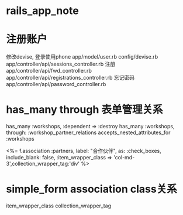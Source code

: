 # rails_app_note

# 注册账户
修改devise, 登录使用phone
app/model/user.rb
config/devise.rb
app/controller/api/sessions_controller.rb
注册
app/controller/api/fwd_controller.rb
app/controller/api/registrations_controller.rb
忘记密码
app/controller/api/password_controller.rb

# has_many through 表单管理关系
  has_many :workshops, :dependent => :destroy
  has_many :workshops, through: :workshop_partner_relations
  accepts_nested_attributes_for :workshops

  <%= f.association :partners, label: "合作伙伴", as: :check_boxes, include_blank: false, :item_wrapper_class => 'col-md-3',collection_wrapper_tag:'div' %>

# simple_form association class关系
item_wrapper_class 
collection_wrapper_tag